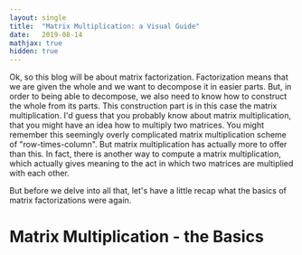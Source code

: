 ```yaml
---
layout: single
title:  "Matrix Multiplication: a Visual Guide"
date:   2019-08-14
mathjax: true
hidden: true
---
```

Ok, so this blog will be about matrix factorization. Factorization means that we are given the whole and we want to decompose it in easier parts. But, in order to being able to decompose, we also need to know how to construct the whole from its parts. This construction part is in this case the matrix multiplication. I'd guess that you probably know about matrix multiplication, that you might have an idea how to multiply two matrices. You might remember this seemingly overly complicated matrix multiplication scheme of "row-times-column". But matrix multiplication has actually more to offer than this. In fact, there is another way to compute a matrix multiplication, which actually gives meaning to the act in which two matrices are multiplied with each other.

But before we delve into all that, let's have a little recap what the basics of matrix factorizations were again.
# Matrix Multiplication - the Basics


